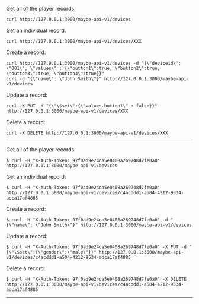 
Get all of the player records:
```
curl http://127.0.0.1:3000/maybe-api-v1/devices
```

Get an individual record:
```
curl http://127.0.0.1:3000/maybe-api-v1/devices/XXX
```

Create a record:
```
curl http://127.0.0.1:3000/maybe-api-v1/devices -d "{\"deviceid\": \"001\", \"values\" : {\"button1\":true, \"button2\":true, \"button3\":true, \"button4\":true}}"
curl -d "{\"name\": \"John Smith\"}" http://127.0.0.1:3000/maybe-api-v1/devices
```

Update a record:
```
curl -X PUT -d "{\"\$set\":{\"values.button1\" : false}}" http://127.0.0.1:3000/maybe-api-v1/devices/XXX
```

Delete a record:
```
curl -X DELETE http://127.0.0.1:3000/maybe-api-v1/devices/XXX
```

----------------------------------------------------------------
Get all of the player records:
```
$ curl -H "X-Auth-Token: 97f0ad9e24ca5e0408a269748d7fe0a0" http://127.0.0.1:3000/maybe-api-v1/devices
```

Get an individual record:
```
$ curl -H "X-Auth-Token: 97f0ad9e24ca5e0408a269748d7fe0a0" http://127.0.0.1:3000/maybe-api-v1/devices/c4acddd1-a504-4212-9534-adca17af4885
```

Create a record:
```
$ curl -H "X-Auth-Token: 97f0ad9e24ca5e0408a269748d7fe0a0" -d "{\"name\": \"John Smith\"}" http://127.0.0.1:3000/maybe-api-v1/devices
```

Update a record:
```
$ curl -H "X-Auth-Token: 97f0ad9e24ca5e0408a269748d7fe0a0" -X PUT -d "{\"\$set\":{\"gender\":\"male\"}}" http://127.0.0.1:3000/maybe-api-v1/devices/c4acddd1-a504-4212-9534-adca17af4885
```

Delete a record:
```
$ curl -H "X-Auth-Token: 97f0ad9e24ca5e0408a269748d7fe0a0" -X DELETE http://127.0.0.1:3000/maybe-api-v1/devices/c4acddd1-a504-4212-9534-adca17af4885
```

----------------------------------------------------------------
